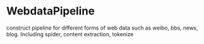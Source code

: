 WebdataPipeline
===============

construct pipeline for different forms of web data such as weibo, bbs, news, blog. Including spider, content extraction, tokenize
